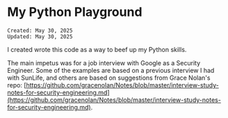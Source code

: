 # My Python Playground

```
Created: May 30, 2025
Updated: May 30, 2025
```

I created wrote this code as a way to beef up my Python skills.

The main impetus was for a job interview with Google as a Security Engineer. Some of the examples are based on a previous interview I had with SunLife, 
and others are based on suggestions from Grace Nolan's repo: [https://github.com/gracenolan/Notes/blob/master/interview-study-notes-for-security-engineering.md](https://github.com/gracenolan/Notes/blob/master/interview-study-notes-for-security-engineering.md).

